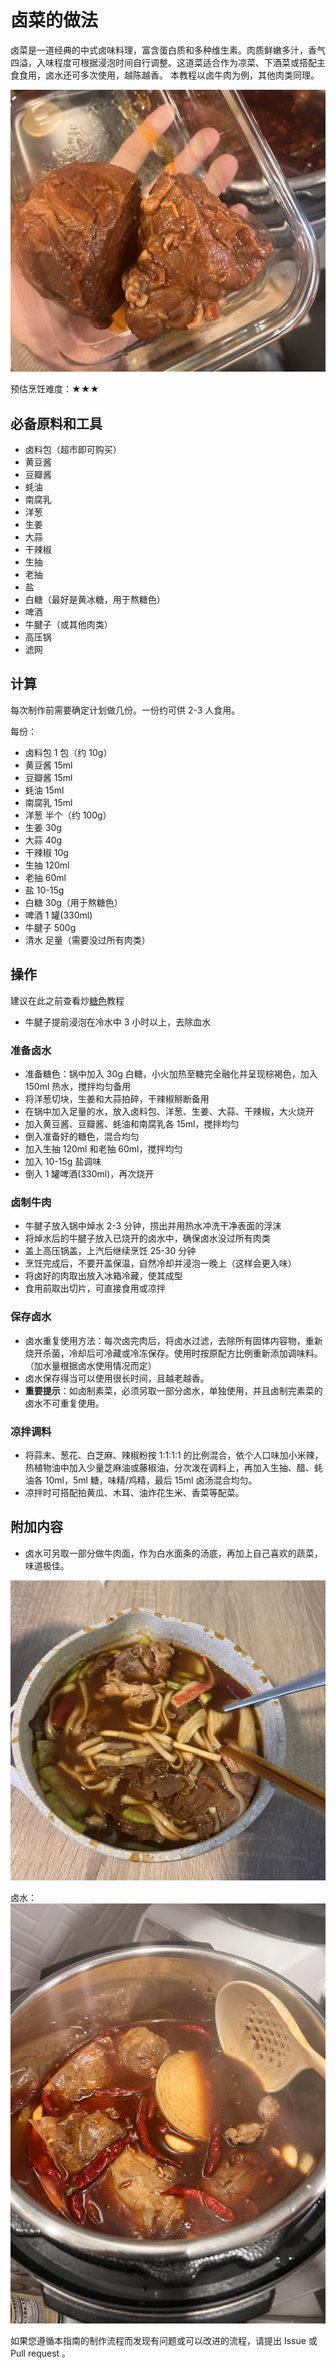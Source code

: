 # 卤菜的做法

卤菜是一道经典的中式卤味料理，富含蛋白质和多种维生素。肉质鲜嫩多汁，香气四溢，入味程度可根据浸泡时间自行调整。这道菜适合作为凉菜、下酒菜或搭配主食食用，卤水还可多次使用，越陈越香。
本教程以卤牛肉为例，其他肉类同理。

![卤牛肉](./卤牛肉.jpeg)

预估烹饪难度：★★★

## 必备原料和工具

- 卤料包（超市即可购买）
- 黄豆酱
- 豆瓣酱
- 蚝油
- 南腐乳
- 洋葱
- 生姜
- 大蒜
- 干辣椒
- 生抽
- 老抽
- 盐
- 白糖（最好是黄冰糖，用于熬糖色）
- 啤酒
- 牛腱子（或其他肉类）
- 高压锅
- 滤网

## 计算

每次制作前需要确定计划做几份。一份约可供 2-3 人食用。

每份：

- 卤料包 1 包（约 10g）
- 黄豆酱 15ml
- 豆瓣酱 15ml
- 蚝油 15ml
- 南腐乳 15ml
- 洋葱 半个（约 100g）
- 生姜 30g
- 大蒜 40g
- 干辣椒 10g
- 生抽 120ml
- 老抽 60ml
- 盐 10-15g
- 白糖 30g（用于熬糖色）
- 啤酒 1 罐(330ml)
- 牛腱子 500g
- 清水 足量（需要没过所有肉类）

## 操作

建议在此之前查看炒[糖色](../../condiment/简易版炒糖色.md)教程

- 牛腱子提前浸泡在冷水中 3 小时以上，去除血水

### 准备卤水

- 准备糖色：锅中加入 30g 白糖，小火加热至糖完全融化并呈现棕褐色，加入 150ml 热水，搅拌均匀备用
- 将洋葱切块，生姜和大蒜拍碎，干辣椒掰断备用
- 在锅中加入足量的水，放入卤料包、洋葱、生姜、大蒜、干辣椒，大火烧开
- 加入黄豆酱、豆瓣酱、蚝油和南腐乳各 15ml，搅拌均匀
- 倒入准备好的糖色，混合均匀
- 加入生抽 120ml 和老抽 60ml，搅拌均匀
- 加入 10-15g 盐调味
- 倒入 1 罐啤酒(330ml)，再次烧开

### 卤制牛肉

- 牛腱子放入锅中焯水 2-3 分钟，捞出并用热水冲洗干净表面的浮沫
- 将焯水后的牛腱子放入已烧开的卤水中，确保卤水没过所有肉类
- 盖上高压锅盖，上汽后继续烹饪 25-30 分钟
- 烹饪完成后，不要开盖保温，自然冷却并浸泡一晚上（这样会更入味）
- 将卤好的肉取出放入冰箱冷藏，使其成型
- 食用前取出切片，可直接食用或凉拌

### 保存卤水

- 卤水重复使用方法：每次卤完肉后，将卤水过滤，去除所有固体内容物，重新烧开杀菌，冷却后可冷藏或冷冻保存。使用时按原配方比例重新添加调味料。（加水量根据卤水使用情况而定）
- 卤水保存得当可以使用很长时间，且越老越香。
- **重要提示**：如卤制素菜，必须另取一部分卤水，单独使用，并且卤制完素菜的卤水不可重复使用。

### 凉拌调料

- 将蒜末、葱花、白芝麻、辣椒粉按 1:1:1:1 的比例混合，依个人口味加小米辣，热植物油中加入少量芝麻油或藤椒油，分次泼在调料上，再加入生抽、醋、蚝油各 10ml，5ml 糖，味精/鸡精，最后 15ml 卤汤混合均匀。
- 凉拌时可搭配拍黄瓜、木耳、油炸花生米、香菜等配菜。

## 附加内容

- 卤水可另取一部分做牛肉面，作为白水面条的汤底，再加上自己喜欢的蔬菜，味道极佳。

![牛肉面](./牛肉面.jpeg)

卤水：
![卤水](./卤水.jpeg)

如果您遵循本指南的制作流程而发现有问题或可以改进的流程，请提出 Issue 或 Pull request 。
